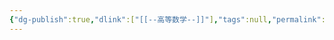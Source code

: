 ```yaml
---
{"dg-publish":true,"dlink":["[[--高等数学--]]"],"tags":null,"permalink":"/038-数字科学/math/概率论/bootstrap方法/","dgPassFrontmatter":true}
---
```

